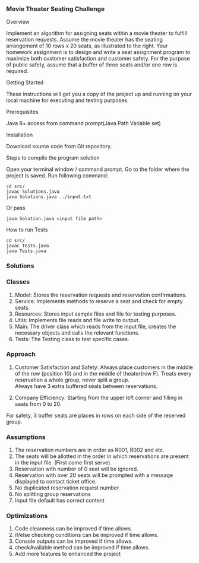 ### Movie Theater Seating Challenge 

Overview

Implement an algorithm for assigning seats within a movie theater to
fulfill reservation requests. Assume the movie theater has the seating
arrangement of 10 rows x 20 seats, as illustrated to the right.
Your homework assignment is to design and write a seat assignment
program to maximize both customer satisfaction and customer
safety. For the purpose of public safety, assume that a buffer of three
seats and/or one row is required.

Getting Started

These instructions will get you a copy of the project up and running on your local machine for executing and testing purposes.

Prerequisites

Java 8+  access from command prompt(Java Path Variable set)

Installation

Download source code from Git repository.

Steps to compile the program solution

Open your terminal window / command prompt. Go to the folder where the project is saved. Run following command:

``` 
cd src/
javac Solutions.java
java Solutions.java ../input.txt

``` 
Or pass 
``` 
java Solution.java <input file path>
``` 
How to run Tests

``` 
cd src/
javac Tests.java
java Tests.java

```

### Solutions

### Classes
1. Model: Stores the reservation requests and reservation confirmations.
2. Service: Implements methods to reserve a seat and check for empty seats.
3. Resources: Stores input sample files and file for testing purposes.
4. Utils: Implements file reads and file write to output.
5. Main: The driver class which reads from the input file, creates the necessary objects and calls the relevant functions.
6. Tests: The Testing class to test specific cases.  

### Approach 

1. Customer Satisfaction and Safety: 
Always place customers in the middle of the row (position 10) and in the middle of theater(row F). 
Treats every reservation a whole group, never split a group.  
Always have 3 extra buffered seats between reservations.

2. Company Efficiency: 
Starting from the upper left corner and filling in seats from 0 to 20.

For safety, 3 buffer seats are places in rows on each side of the reserved group. 

### Assumptions
1. The reservation numbers are in order as R001, R002 and etc. 
2. The seats will be allotted in the order in which reservations are present in the input file. (First come first serve).
3. Reservation with number of 0 seat will be ignored.
4. Reservation with over 20 seats will be prompted with a message displayed to contact ticket office.
5. No duplicated reservation request number
6. No splitting group reservations
7. Input file default has correct content 

### Optimizations
1. Code cleanness can be improved if time allows.
2. if/else checking conditions can be improved if time allows.
3. Console outputs can be improved if time allows. 
4. checkAvailable method can be improved if time allows. 
5. Add more features to enhanced the project